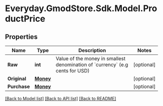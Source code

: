 # Everyday.GmodStore.Sdk.Model.ProductPrice

## Properties

Name | Type | Description | Notes
------------ | ------------- | ------------- | -------------
**Raw** | **int** | Value of the money in smallest denomination of &#x60;currency&#x60; (e.g cents for USD) | [optional] 
**Original** | [**Money**](Money.md) |  | [optional] 
**Purchase** | [**Money**](Money.md) |  | [optional] 

[[Back to Model list]](../README.md#documentation-for-models) [[Back to API list]](../README.md#documentation-for-api-endpoints) [[Back to README]](../README.md)

